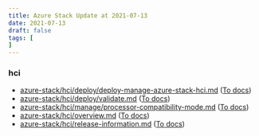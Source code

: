```yaml
---
title: Azure Stack Update at 2021-07-13
date: 2021-07-13
draft: false
tags: [
]
---
```


### hci
- [azure-stack/hci/deploy/deploy-manage-azure-stack-hci.md](https://github.com/MicrosoftDocs/azure-stack-docs/compare/17e724f..5924ece#diff-6ef5147faffb31b6ffec18b4c1aeca2c08f77517aacb76499751bd905ac440e0) ([To docs](https://docs.microsoft.com/en-us/azure-stack/hci/deploy/deploy-manage-azure-stack-hci?WT.mc_id=AZ-MVP-5003408))
- [azure-stack/hci/deploy/validate.md](https://github.com/MicrosoftDocs/azure-stack-docs/compare/17e724f..5924ece#diff-cd41d6b5b9b6732f9e5694e120df6045b5a6f7a21e04bdca903e9263fb8d2692) ([To docs](https://docs.microsoft.com/en-us/azure-stack/hci/deploy/validate?WT.mc_id=AZ-MVP-5003408))
- [azure-stack/hci/manage/processor-compatibility-mode.md](https://github.com/MicrosoftDocs/azure-stack-docs/compare/17e724f..5924ece#diff-41d71bf1a63269870b8e0002ee2be85e0f0e3aae83b29a09c785d0d02135fc69) ([To docs](https://docs.microsoft.com/en-us/azure-stack/hci/manage/processor-compatibility-mode?WT.mc_id=AZ-MVP-5003408))
- [azure-stack/hci/overview.md](https://github.com/MicrosoftDocs/azure-stack-docs/compare/17e724f..5924ece#diff-f9fba30337eb93bcd65be05863564a1d90430459bc6fd283f6b335f7c0141703) ([To docs](https://docs.microsoft.com/en-us/azure-stack/hci/overview?WT.mc_id=AZ-MVP-5003408))
- [azure-stack/hci/release-information.md](https://github.com/MicrosoftDocs/azure-stack-docs/compare/17e724f..5924ece#diff-f839dcb64c039d40a3a09568a6f775c34f32b8ed5ca52ae7396f92e299a84203) ([To docs](https://docs.microsoft.com/en-us/azure-stack/hci/release-information?WT.mc_id=AZ-MVP-5003408))
    
